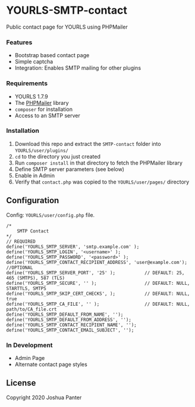 # YOURLS-SMTP-contact
Public contact page for YOURLS using PHPMailer

### Features
- Bootstrap based contact page
- Simple captcha
- Integration: Enables SMTP mailing for other plugins

### Requirements
- YOURLS 1.7.9
- The [PHPMailer](https://github.com/PHPMailer/PHPMailer) library
- `composer` for installation
- Access to an SMTP server

### Installation
1. Download this repo and extract the `SMTP-contact` folder into `YOURLS/user/plugins/`
2. `cd` to the directory you just created
3. Run `composer install` in that directory to fetch the PHPMailer library
4. Define SMTP server parameters (see below)
5. Enable in Admin 
6. Verify that `contact.php` was copied to the `YOURLS/user/pages/` directory

Configuration
-------------
Config: `YOURLS/user/config.php` file.
```
/*
	SMTP Contact
*/
// REQUIRED
define('YOURLS_SMTP_SERVER', 'smtp.example.com' );
define('YOURLS_SMTP_LOGIN', '<username>' );
define('YOURLS_SMTP_PASSWORD', '<password>' );
define('YOURLS_SMTP_CONTACT_RECIPIENT_ADDRESS', 'user@example.com');
//OPTIONAL
define('YOURLS_SMTP_SERVER_PORT', '25' ); 			// DEFAULT: 25, 465 (SMTPS), 587 (TLS)
define('YOURLS_SMTP_SECURE', '' ); 					// DEFAULT: NULL, STARTTLS, SMTPS
define('YOURLS_SMTP_SKIP_CERT_CHECKS', ); 			// DEFAULT: NULL, true
define('YOURLS_SMTP_CA_FILE', '' );					// DEFAULT: NULL, path/to/CA_file.crt
define('YOURLS_SMTP_DEFAULT_FROM_NAME', '');
define('YOURLS_SMTP_DEFAULT_FROM_ADDRESS', '');
define('YOURLS_SMTP_CONTACT_RECIPIENT_NAME', '');
define('YOURLS_SMTP_CONTACT_EMAIL_SUBJECT', '');
```
### In Development
- Admin Page
- Alternate contact page styles

License
-------
Copyright 2020 Joshua Panter 
